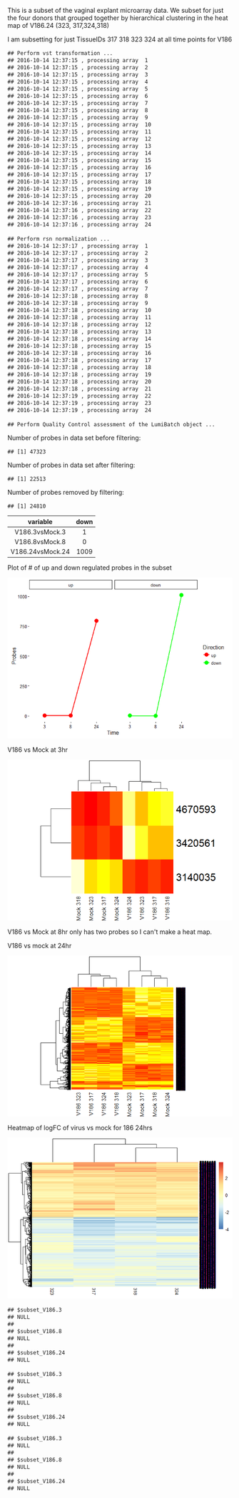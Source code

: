 This is a subset of the vaginal explant microarray data. We subset for just the four donors that grouped together by hierarchical clustering in the heat map of V186.24 (323, 317,324,318)

I am subsetting for just TissueIDs 317 318 323 324 at all time points for V186

    ## Perform vst transformation ...
    ## 2016-10-14 12:37:15 , processing array  1 
    ## 2016-10-14 12:37:15 , processing array  2 
    ## 2016-10-14 12:37:15 , processing array  3 
    ## 2016-10-14 12:37:15 , processing array  4 
    ## 2016-10-14 12:37:15 , processing array  5 
    ## 2016-10-14 12:37:15 , processing array  6 
    ## 2016-10-14 12:37:15 , processing array  7 
    ## 2016-10-14 12:37:15 , processing array  8 
    ## 2016-10-14 12:37:15 , processing array  9 
    ## 2016-10-14 12:37:15 , processing array  10 
    ## 2016-10-14 12:37:15 , processing array  11 
    ## 2016-10-14 12:37:15 , processing array  12 
    ## 2016-10-14 12:37:15 , processing array  13 
    ## 2016-10-14 12:37:15 , processing array  14 
    ## 2016-10-14 12:37:15 , processing array  15 
    ## 2016-10-14 12:37:15 , processing array  16 
    ## 2016-10-14 12:37:15 , processing array  17 
    ## 2016-10-14 12:37:15 , processing array  18 
    ## 2016-10-14 12:37:15 , processing array  19 
    ## 2016-10-14 12:37:15 , processing array  20 
    ## 2016-10-14 12:37:16 , processing array  21 
    ## 2016-10-14 12:37:16 , processing array  22 
    ## 2016-10-14 12:37:16 , processing array  23 
    ## 2016-10-14 12:37:16 , processing array  24

    ## Perform rsn normalization ...
    ## 2016-10-14 12:37:17 , processing array  1 
    ## 2016-10-14 12:37:17 , processing array  2 
    ## 2016-10-14 12:37:17 , processing array  3 
    ## 2016-10-14 12:37:17 , processing array  4 
    ## 2016-10-14 12:37:17 , processing array  5 
    ## 2016-10-14 12:37:17 , processing array  6 
    ## 2016-10-14 12:37:17 , processing array  7 
    ## 2016-10-14 12:37:18 , processing array  8 
    ## 2016-10-14 12:37:18 , processing array  9 
    ## 2016-10-14 12:37:18 , processing array  10 
    ## 2016-10-14 12:37:18 , processing array  11 
    ## 2016-10-14 12:37:18 , processing array  12 
    ## 2016-10-14 12:37:18 , processing array  13 
    ## 2016-10-14 12:37:18 , processing array  14 
    ## 2016-10-14 12:37:18 , processing array  15 
    ## 2016-10-14 12:37:18 , processing array  16 
    ## 2016-10-14 12:37:18 , processing array  17 
    ## 2016-10-14 12:37:18 , processing array  18 
    ## 2016-10-14 12:37:18 , processing array  19 
    ## 2016-10-14 12:37:18 , processing array  20 
    ## 2016-10-14 12:37:18 , processing array  21 
    ## 2016-10-14 12:37:19 , processing array  22 
    ## 2016-10-14 12:37:19 , processing array  23 
    ## 2016-10-14 12:37:19 , processing array  24

    ## Perform Quality Control assessment of the LumiBatch object ...

Number of probes in data set before filtering:

    ## [1] 47323

Number of probes in data set after filtering:

    ## [1] 22513

Number of probes removed by filtering:

    ## [1] 24810

<table style="width:39%;">
<colgroup>
<col width="23%" />
<col width="9%" />
<col width="5%" />
</colgroup>
<thead>
<tr class="header">
<th align="center">variable</th>
<th align="center">down</th>
<th align="center">up</th>
</tr>
</thead>
<tbody>
<tr class="odd">
<td align="center">V186.3vsMock.3</td>
<td align="center">1</td>
<td align="center">2</td>
</tr>
<tr class="even">
<td align="center">V186.8vsMock.8</td>
<td align="center">0</td>
<td align="center">1</td>
</tr>
<tr class="odd">
<td align="center">V186.24vsMock.24</td>
<td align="center">1009</td>
<td align="center">794</td>
</tr>
</tbody>
</table>

Plot of \# of up and down regulated probes in the subset

![](subset_vaginal_explant_microarray_files/figure-markdown_github/unnamed-chunk-1-1.png)

V186 vs Mock at 3hr

![](subset_vaginal_explant_microarray_files/figure-markdown_github/tt1%20exprs%20heatmap-1.png)

V186 vs Mock at 8hr only has two probes so I can't make a heat map.

V186 vs mock at 24hr

![](subset_vaginal_explant_microarray_files/figure-markdown_github/tt3%20heatmap-1.png)

Heatmap of logFC of virus vs mock for 186 24hrs

![](subset_vaginal_explant_microarray_files/figure-markdown_github/tt3%20logFC%20Pheatmap-1.png)

    ## $subset_V186.3
    ## NULL
    ## 
    ## $subset_V186.8
    ## NULL
    ## 
    ## $subset_V186.24
    ## NULL

    ## $subset_V186.3
    ## NULL
    ## 
    ## $subset_V186.8
    ## NULL
    ## 
    ## $subset_V186.24
    ## NULL

    ## $subset_V186.3
    ## NULL
    ## 
    ## $subset_V186.8
    ## NULL
    ## 
    ## $subset_V186.24
    ## NULL
